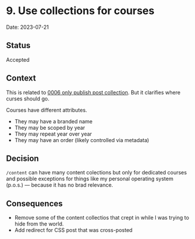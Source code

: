 # 9. Use collections for courses

Date: 2023-07-21

## Status

Accepted

## Context

This is related to [0006 only publish post collection](0006-only-publish-post-collection.md).
But it clarifies where curses should go.

Courses have different attributes.
- They may have a branded name
- They may be scoped by year
- They may repeat year over year
- They may have an order (likely controlled via metadata)

## Decision

`/content` can have many content colections but only for dedicated courses and possible exceptions for things like my personal operating system (p.o.s.) — because it has no brad relevance.

## Consequences

- Remove some of the content collectios that crept in while I was trying to hide from the world.
- Add redirect for CSS post that was cross-posted